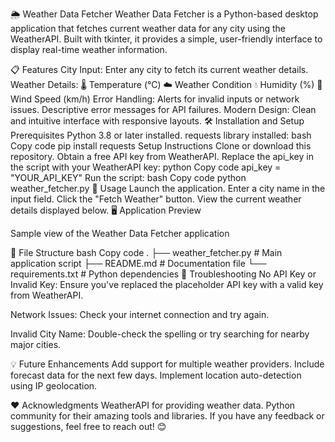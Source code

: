 🌦️ Weather Data Fetcher
Weather Data Fetcher is a Python-based desktop application that fetches current weather data for any city using the WeatherAPI. Built with tkinter, it provides a simple, user-friendly interface to display real-time weather information.

📋 Features
City Input: Enter any city to fetch its current weather details.
Weather Details:
🌡️ Temperature (°C)
☁️ Weather Condition
💧 Humidity (%)
💨 Wind Speed (km/h)
Error Handling:
Alerts for invalid inputs or network issues.
Descriptive error messages for API failures.
Modern Design: Clean and intuitive interface with responsive layouts.
🛠️ Installation and Setup
Prerequisites
Python 3.8 or later installed.
requests library installed:
bash
Copy code
pip install requests
Setup Instructions
Clone or download this repository.
Obtain a free API key from WeatherAPI.
Replace the api_key in the script with your WeatherAPI key:
python
Copy code
api_key = "YOUR_API_KEY"
Run the script:
bash
Copy code
python weather_fetcher.py
🚀 Usage
Launch the application.
Enter a city name in the input field.
Click the "Fetch Weather" button.
View the current weather details displayed below.
🖥️ Application Preview

Sample view of the Weather Data Fetcher application

📂 File Structure
bash
Copy code
.
├── weather_fetcher.py   # Main application script
├── README.md            # Documentation file
└── requirements.txt     # Python dependencies
🤔 Troubleshooting
No API Key or Invalid Key: Ensure you've replaced the placeholder API key with a valid key from WeatherAPI.

Network Issues: Check your internet connection and try again.

Invalid City Name: Double-check the spelling or try searching for nearby major cities.

💡 Future Enhancements
Add support for multiple weather providers.
Include forecast data for the next few days.
Implement location auto-detection using IP geolocation.

❤️ Acknowledgments
WeatherAPI for providing weather data.
Python community for their amazing tools and libraries.
If you have any feedback or suggestions, feel free to reach out! 😊
